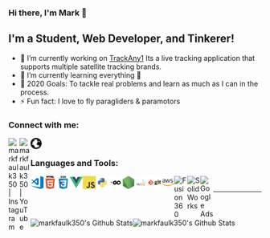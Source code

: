 ### Hi there, I'm Mark 👋

## I'm a Student, Web Developer, and Tinkerer!
- 🔭 I’m currently working on [TrackAny1](https://trackany1.com) Its a live tracking application that supports multiple satellite tracking brands.
- 🌱 I’m currently learning everything 🤣 
- 🥅 2020 Goals: To tackle real problems and learn as much as I can in the process.
- ⚡ Fun fact: I love to fly paragliders & paramotors

### Connect with me:

[<img align="left" alt="markfaulk350 | Instagram" width="22px" src="https://cdn.jsdelivr.net/npm/simple-icons@v3/icons/instagram.svg" />][instagram]
[<img align="left" alt="markfaulk350 | YouTube" width="22px" src="https://cdn.jsdelivr.net/npm/simple-icons@v3/icons/youtube.svg" />][youtube]
[<img align="left" alt="markfaulk350.com" width="22px" src="https://raw.githubusercontent.com/iconic/open-iconic/master/svg/globe.svg" />][website]

<br />

### Languages and Tools:

<img align="left" alt="Visual Studio Code" width="26px" src="https://raw.githubusercontent.com/github/explore/80688e429a7d4ef2fca1e82350fe8e3517d3494d/topics/visual-studio-code/visual-studio-code.png" />
<img align="left" alt="HTML5" width="26px" src="https://raw.githubusercontent.com/github/explore/80688e429a7d4ef2fca1e82350fe8e3517d3494d/topics/html/html.png" />
<img align="left" alt="CSS3" width="26px" src="https://raw.githubusercontent.com/github/explore/80688e429a7d4ef2fca1e82350fe8e3517d3494d/topics/css/css.png" />
<img align="left" alt="Vue" width="26px" src="https://raw.githubusercontent.com/github/explore/80688e429a7d4ef2fca1e82350fe8e3517d3494d/topics/vue/vue.png" />
<img align="left" alt="JavaScript" width="26px" src="https://raw.githubusercontent.com/github/explore/80688e429a7d4ef2fca1e82350fe8e3517d3494d/topics/javascript/javascript.png" />
<img align="left" alt="Python" width="26px" src="https://raw.githubusercontent.com/github/explore/80688e429a7d4ef2fca1e82350fe8e3517d3494d/topics/python/python.png" />
<img align="left" alt="Go" width="26px" src="https://raw.githubusercontent.com/github/explore/80688e429a7d4ef2fca1e82350fe8e3517d3494d/topics/go/go.png" />
<img align="left" alt="Node.js" width="26px" src="https://raw.githubusercontent.com/github/explore/80688e429a7d4ef2fca1e82350fe8e3517d3494d/topics/nodejs/nodejs.png" />
<img align="left" alt="MySQL" width="26px" src="https://raw.githubusercontent.com/github/explore/80688e429a7d4ef2fca1e82350fe8e3517d3494d/topics/mysql/mysql.png" />
<img align="left" alt="Git" width="26px" src="https://raw.githubusercontent.com/github/explore/80688e429a7d4ef2fca1e82350fe8e3517d3494d/topics/git/git.png" />
<img align="left" alt="AWS" width="26px" src="https://raw.githubusercontent.com/github/explore/80688e429a7d4ef2fca1e82350fe8e3517d3494d/topics/aws/aws.png" />
<img align="left" alt="Fusion 360" width="26px" src="https://pluralsight.imgix.net/paths/path-icons/fusion360-5d76c87271.png" />
<img align="left" alt="Solid Works" width="26px" src="https://techwiki.eng.ua.edu/images/8/83/Solidworks-logo.jpg" />
<img align="left" alt="Google Ads" width="26px" src="https://www.kindpng.com/picc/m/33-330251_google-ads-logo-transparent-google-ads-logo-hd.png" />

<br />

---

<img align="left" alt="markfaulk350's Github Stats" src="https://github-readme-stats.vercel.app/api?username=markfaulk350&hide=contribs&show_icons=true&hide_border=true" />

<img align="left" alt="markfaulk350's Github Stats" src="https://github-readme-stats.vercel.app/api/top-langs/?username=markfaulk350" />

[website]: https://faulknermark.com
[youtube]: https://www.youtube.com/channel/UC0W3gweRenm1U14b6KzaoAg/videos
[instagram]: https://www.instagram.com/markfaulk350